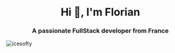 <h1 align="center">Hi 👋, I'm Florian</h1>
<h3 align="center">A passionate FullStack developer from France</h3>
<p align="left"> <img src="https://komarev.com/ghpvc/?username=icesofty" alt="icesofty" /> </p>


